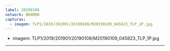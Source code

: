```yaml
---
label: 20190108
network: BRAMON
capturas:
  - imagem: TLP1/2019/201901/20190108/M20190109_045823_TLP_1P.jpg
---
```

  - imagem: TLP1/2019/201901/20190108/M20190109_045823_TLP_1P.jpg
---
